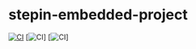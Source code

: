 # stepin-embedded-project
[![CI](https://github.com/vineetha430/stepin-embedded-project/actions/workflows/build.yml/badge.svg)](https://github.com/vineetha430/stepin-embedded-project/actions/workflows/build.yml)
[![CI](https://www.code-inspector.com/project/28768/score/svg)]
[![CI](https://www.code-inspector.com/project/28768/status/svg)]
